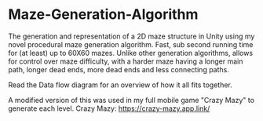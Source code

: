 # Maze-Generation-Algorithm
The generation and representation of a 2D maze structure in Unity using my novel procedural maze generation algorithm.
Fast, sub second running time for (at least) up to 60X60 mazes.
Unlike other generation algorithms, allows for control over maze difficulty, with a harder maze having a longer main path, longer dead ends, more dead ends and less connecting paths.

Read the Data flow diagram for an overview of how it all fits together.

A modified version of this was used in my full mobile game "Crazy Mazy" to generate each level.
Crazy Mazy: https://crazy-mazy.app.link/
